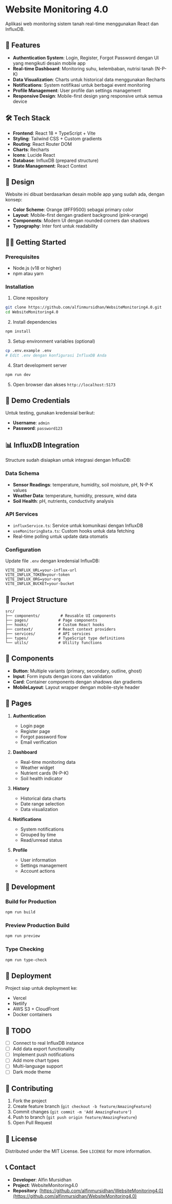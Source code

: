 # Website Monitoring 4.0

Aplikasi web monitoring sistem tanah real-time menggunakan React dan InfluxDB.

## 🚀 Features

- **Authentication System**: Login, Register, Forgot Password dengan UI yang mengikuti desain mobile app
- **Real-time Dashboard**: Monitoring suhu, kelembaban, nutrisi tanah (N-P-K)
- **Data Visualization**: Charts untuk historical data menggunakan Recharts
- **Notifications**: System notifikasi untuk berbagai event monitoring
- **Profile Management**: User profile dan settings management
- **Responsive Design**: Mobile-first design yang responsive untuk semua device

## 🛠️ Tech Stack

- **Frontend**: React 18 + TypeScript + Vite
- **Styling**: Tailwind CSS + Custom gradients
- **Routing**: React Router DOM
- **Charts**: Recharts
- **Icons**: Lucide React
- **Database**: InfluxDB (prepared structure)
- **State Management**: React Context

## 📱 Design

Website ini dibuat berdasarkan desain mobile app yang sudah ada, dengan konsep:
- **Color Scheme**: Orange (#FF9500) sebagai primary color
- **Layout**: Mobile-first dengan gradient background (pink-orange)
- **Components**: Modern UI dengan rounded corners dan shadows
- **Typography**: Inter font untuk readability

## 🏃‍♂️ Getting Started

### Prerequisites

- Node.js (v18 or higher)
- npm atau yarn

### Installation

1. Clone repository
```bash
git clone https://github.com/alfinmursidhan/WebsiteMonitoring4.0.git
cd WebsiteMonitoring4.0
```

2. Install dependencies
```bash
npm install
```

3. Setup environment variables (optional)
```bash
cp .env.example .env
# Edit .env dengan konfigurasi InfluxDB Anda
```

4. Start development server
```bash
npm run dev
```

5. Open browser dan akses `http://localhost:5173`

## 🔐 Demo Credentials

Untuk testing, gunakan kredensial berikut:
- **Username**: `admin`
- **Password**: `password123`

## 📊 InfluxDB Integration

Structure sudah disiapkan untuk integrasi dengan InfluxDB:

### Data Schema
- **Sensor Readings**: temperature, humidity, soil moisture, pH, N-P-K values
- **Weather Data**: temperature, humidity, pressure, wind data
- **Soil Health**: pH, nutrients, conductivity analysis

### API Services
- `influxService.ts`: Service untuk komunikasi dengan InfluxDB
- `useMonitoringData.ts`: Custom hooks untuk data fetching
- Real-time polling untuk update data otomatis

### Configuration
Update file `.env` dengan kredensial InfluxDB:
```env
VITE_INFLUX_URL=your-influx-url
VITE_INFLUX_TOKEN=your-token
VITE_INFLUX_ORG=your-org
VITE_INFLUX_BUCKET=your-bucket
```

## 📁 Project Structure

```
src/
├── components/         # Reusable UI components
├── pages/             # Page components
├── hooks/             # Custom React hooks
├── context/           # React context providers
├── services/          # API services
├── types/             # TypeScript type definitions
└── utils/             # Utility functions
```

## 🎨 Components

- **Button**: Multiple variants (primary, secondary, outline, ghost)
- **Input**: Form inputs dengan icons dan validation
- **Card**: Container components dengan shadows dan gradients
- **MobileLayout**: Layout wrapper dengan mobile-style header

## 📱 Pages

1. **Authentication**
   - Login page
   - Register page
   - Forgot password flow
   - Email verification

2. **Dashboard**
   - Real-time monitoring data
   - Weather widget
   - Nutrient cards (N-P-K)
   - Soil health indicator

3. **History**
   - Historical data charts
   - Date range selection
   - Data visualization

4. **Notifications**
   - System notifications
   - Grouped by time
   - Read/unread status

5. **Profile**
   - User information
   - Settings management
   - Account actions

## 🔧 Development

### Build for Production
```bash
npm run build
```

### Preview Production Build
```bash
npm run preview
```

### Type Checking
```bash
npm run type-check
```

## 🚀 Deployment

Project siap untuk deployment ke:
- Vercel
- Netlify  
- AWS S3 + CloudFront
- Docker containers

## 📝 TODO

- [ ] Connect to real InfluxDB instance
- [ ] Add data export functionality
- [ ] Implement push notifications
- [ ] Add more chart types
- [ ] Multi-language support
- [ ] Dark mode theme

## 🤝 Contributing

1. Fork the project
2. Create feature branch (`git checkout -b feature/AmazingFeature`)
3. Commit changes (`git commit -m 'Add AmazingFeature'`)
4. Push to branch (`git push origin feature/AmazingFeature`)
5. Open Pull Request

## 📄 License

Distributed under the MIT License. See `LICENSE` for more information.

## 📞 Contact

- **Developer**: Alfin Mursidhan
- **Project**: WebsiteMonitoring4.0
- **Repository**: [https://github.com/alfinmursidhan/WebsiteMonitoring4.0](https://github.com/alfinmursidhan/WebsiteMonitoring4.0)
